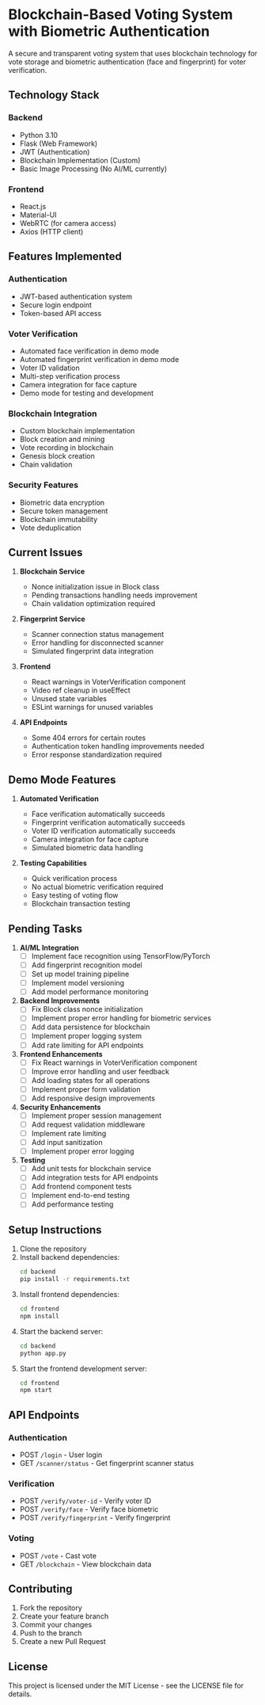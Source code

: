 # Blockchain-Based Voting System with Biometric Authentication

A secure and transparent voting system that uses blockchain technology for vote storage and biometric authentication (face and fingerprint) for voter verification.

## Technology Stack

### Backend
- Python 3.10
- Flask (Web Framework)
- JWT (Authentication)
- Blockchain Implementation (Custom)
- Basic Image Processing (No AI/ML currently)

### Frontend
- React.js
- Material-UI
- WebRTC (for camera access)
- Axios (HTTP client)

## Features Implemented

### Authentication
- JWT-based authentication system
- Secure login endpoint
- Token-based API access

### Voter Verification
- Automated face verification in demo mode
- Automated fingerprint verification in demo mode
- Voter ID validation
- Multi-step verification process
- Camera integration for face capture
- Demo mode for testing and development

### Blockchain Integration
- Custom blockchain implementation
- Block creation and mining
- Vote recording in blockchain
- Genesis block creation
- Chain validation

### Security Features
- Biometric data encryption
- Secure token management
- Blockchain immutability
- Vote deduplication

## Current Issues

1. **Blockchain Service**
   - Nonce initialization issue in Block class
   - Pending transactions handling needs improvement
   - Chain validation optimization required

2. **Fingerprint Service**
   - Scanner connection status management
   - Error handling for disconnected scanner
   - Simulated fingerprint data integration

3. **Frontend**
   - React warnings in VoterVerification component
   - Video ref cleanup in useEffect
   - Unused state variables
   - ESLint warnings for unused variables

4. **API Endpoints**
   - Some 404 errors for certain routes
   - Authentication token handling improvements needed
   - Error response standardization required

## Demo Mode Features

1. **Automated Verification**
   - Face verification automatically succeeds
   - Fingerprint verification automatically succeeds
   - Voter ID verification automatically succeeds
   - Camera integration for face capture
   - Simulated biometric data handling

2. **Testing Capabilities**
   - Quick verification process
   - No actual biometric verification required
   - Easy testing of voting flow
   - Blockchain transaction testing

## Pending Tasks

1. **AI/ML Integration**
   - [ ] Implement face recognition using TensorFlow/PyTorch
   - [ ] Add fingerprint recognition model
   - [ ] Set up model training pipeline
   - [ ] Implement model versioning
   - [ ] Add model performance monitoring

2. **Backend Improvements**
   - [ ] Fix Block class nonce initialization
   - [ ] Implement proper error handling for biometric services
   - [ ] Add data persistence for blockchain
   - [ ] Implement proper logging system
   - [ ] Add rate limiting for API endpoints

3. **Frontend Enhancements**
   - [ ] Fix React warnings in VoterVerification component
   - [ ] Improve error handling and user feedback
   - [ ] Add loading states for all operations
   - [ ] Implement proper form validation
   - [ ] Add responsive design improvements

4. **Security Enhancements**
   - [ ] Implement proper session management
   - [ ] Add request validation middleware
   - [ ] Implement rate limiting
   - [ ] Add input sanitization
   - [ ] Implement proper error logging

5. **Testing**
   - [ ] Add unit tests for blockchain service
   - [ ] Add integration tests for API endpoints
   - [ ] Add frontend component tests
   - [ ] Implement end-to-end testing
   - [ ] Add performance testing

## Setup Instructions

1. Clone the repository
2. Install backend dependencies:
   ```bash
   cd backend
   pip install -r requirements.txt
   ```
3. Install frontend dependencies:
   ```bash
   cd frontend
   npm install
   ```
4. Start the backend server:
   ```bash
   cd backend
   python app.py
   ```
5. Start the frontend development server:
   ```bash
   cd frontend
   npm start
   ```

## API Endpoints

### Authentication
- POST `/login` - User login
- GET `/scanner/status` - Get fingerprint scanner status

### Verification
- POST `/verify/voter-id` - Verify voter ID
- POST `/verify/face` - Verify face biometric
- POST `/verify/fingerprint` - Verify fingerprint

### Voting
- POST `/vote` - Cast vote
- GET `/blockchain` - View blockchain data

## Contributing

1. Fork the repository
2. Create your feature branch
3. Commit your changes
4. Push to the branch
5. Create a new Pull Request

## License

This project is licensed under the MIT License - see the LICENSE file for details.

